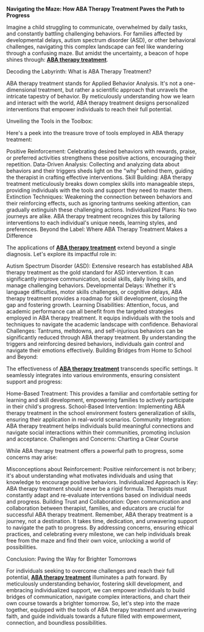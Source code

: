 **Navigating the Maze: How ABA Therapy Treatment Paves the Path to Progress**

Imagine a child struggling to communicate, overwhelmed by daily tasks, and constantly battling challenging behaviors. For families affected by developmental delays, autism spectrum disorder (ASD), or other behavioral challenges, navigating this complex landscape can feel like wandering through a confusing maze. But amidst the uncertainty, a beacon of hope shines through: **[ABA therapy treatment](https://www.butterflylearnings.com/aba-therapy)**.

Decoding the Labyrinth: What is ABA Therapy Treatment?

ABA therapy treatment stands for Applied Behavior Analysis. It's not a one-dimensional treatment, but rather a scientific approach that unravels the intricate tapestry of behavior. By meticulously understanding how we learn and interact with the world, ABA therapy treatment designs personalized interventions that empower individuals to reach their full potential.

Unveiling the Tools in the Toolbox:

Here's a peek into the treasure trove of tools employed in ABA therapy treatment:

Positive Reinforcement: Celebrating desired behaviors with rewards, praise, or preferred activities strengthens these positive actions, encouraging their repetition.
Data-Driven Analysis: Collecting and analyzing data about behaviors and their triggers sheds light on the "why" behind them, guiding the therapist in crafting effective interventions.
Skill Building: ABA therapy treatment meticulously breaks down complex skills into manageable steps, providing individuals with the tools and support they need to master them.
Extinction Techniques: Weakening the connection between behaviors and their reinforcing effects, such as ignoring tantrums seeking attention, can gradually extinguish these challenging actions.
Individualized Plans: No two journeys are alike. ABA therapy treatment recognizes this by tailoring interventions to each individual's unique needs, learning styles, and preferences.
Beyond the Label: Where ABA Therapy Treatment Makes a Difference

The applications of **[ABA therapy treatment](https://www.butterflylearnings.com/)** extend beyond a single diagnosis. Let's explore its impactful role in:

Autism Spectrum Disorder (ASD): Extensive research has established ABA therapy treatment as the gold standard for ASD intervention. It can significantly improve communication, social skills, daily living skills, and manage challenging behaviors.
Developmental Delays: Whether it's language difficulties, motor skills challenges, or cognitive delays, ABA therapy treatment provides a roadmap for skill development, closing the gap and fostering growth.
Learning Disabilities: Attention, focus, and academic performance can all benefit from the targeted strategies employed in ABA therapy treatment. It equips individuals with the tools and techniques to navigate the academic landscape with confidence.
Behavioral Challenges: Tantrums, meltdowns, and self-injurious behaviors can be significantly reduced through ABA therapy treatment. By understanding the triggers and reinforcing desired behaviors, individuals gain control and navigate their emotions effectively.
Building Bridges from Home to School and Beyond:

The effectiveness of **[ABA therapy treatment](https://www.butterflylearnings.com/aba-therapy)** transcends specific settings. It seamlessly integrates into various environments, ensuring consistent support and progress:

Home-Based Treatment: This provides a familiar and comfortable setting for learning and skill development, empowering families to actively participate in their child's progress.
School-Based Intervention: Implementing ABA therapy treatment in the school environment fosters generalization of skills, ensuring their application in real-world scenarios.
Community Integration: ABA therapy treatment helps individuals build meaningful connections and navigate social interactions within their communities, promoting inclusion and acceptance.
Challenges and Concerns: Charting a Clear Course

While ABA therapy treatment offers a powerful path to progress, some concerns may arise:

Misconceptions about Reinforcement: Positive reinforcement is not bribery; it's about understanding what motivates individuals and using that knowledge to encourage positive behaviors.
Individualized Approach is Key: ABA therapy treatment should never be a rigid formula. Therapists must constantly adapt and re-evaluate interventions based on individual needs and progress.
Building Trust and Collaboration: Open communication and collaboration between therapist, families, and educators are crucial for successful ABA therapy treatment.
Remember, ABA therapy treatment is a journey, not a destination. It takes time, dedication, and unwavering support to navigate the path to progress. By addressing concerns, ensuring ethical practices, and celebrating every milestone, we can help individuals break free from the maze and find their own voice, unlocking a world of possibilities.

Conclusion: Paving the Way for Brighter Tomorrows

For individuals seeking to overcome challenges and reach their full potential, **[ABA therapy treatment](https://www.butterflylearnings.com/)** illuminates a path forward. By meticulously understanding behavior, fostering skill development, and embracing individualized support, we can empower individuals to build bridges of communication, navigate complex interactions, and chart their own course towards a brighter tomorrow. So, let's step into the maze together, equipped with the tools of ABA therapy treatment and unwavering faith, and guide individuals towards a future filled with empowerment, connection, and boundless possibilities.
